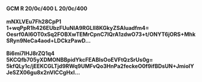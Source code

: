 #### GCM R 20/0c/400 L 20/0c/400
**mNXLVEu7Fh28CpP1**<br/>**1+wqPpR1h426EUbzFUuNlA9RGLlI8KGkyZSAluadfm4=**<br/>**Oesrf0Al6OT0xSq2FOBXwTEMrCpnC7IQrA1zdwO73+t/ONYT6jORS+MhkSRyn9NeCa4aod+LDCkzPawD...**<br/><br/>
**Bi6mi7IHJ8rZQ1q4**<br/>**5KCQfb705yXDMONBBpidYkcFEABlsOoEVFtQzSrUs0g=**<br/>**5kfQLy1c/jEEKCGLTjd9RWq9UMFvQo3HnPa2feckeO0f9ifBDsUN+JmioIYJeSZX06gu8x2nVICCgHxI...**